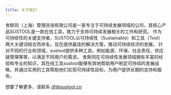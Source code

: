 ```yaml
---
title: 关于我们
---
```

舍斯同（上海）管理咨询有限公司是一家专注于可持续发展领域的公司，其核心产品SUSTOOL是一款在线工具，致力于支持可持续发展相关的工作和研究。
作为可持续性的关键支持者，SUSTOOL以可持续性（Sustainable）和工具（Tool）两大关键词结合而命名，旨在提供最佳的解决方案，推动可持续经济的发展。
针对不同的行业和领域，sustool提供多种工具，例如能源、环保、社会责任、供应链管理等等，以满足不同用户的需求。
舍斯同在可持续性发展领域拥有丰富的经验和专业的知识，其在线工具sustool能够有效地帮助用户制定可持续的发展战略，并通过实用的工具帮助他们实现可持续性目标，为用户提供长期的支持和服务。

想要了解更多，请联系 df@sustool.cn
